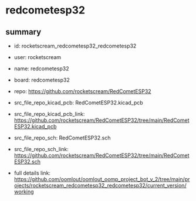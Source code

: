 # redcometesp32
 
## summary 
* id: rocketscream_redcometesp32_redcometesp32
* user: rocketscream
* name: redcometesp32
* board: redcometesp32
* repo: https://github.com/rocketscream/RedCometESP32
* src_file_repo_kicad_pcb: RedCometESP32.kicad_pcb
* src_file_repo_kicad_pcb_link: https://github.com/rocketscream/RedCometESP32/tree/main/RedCometESP32.kicad_pcb


* src_file_repo_sch: RedCometESP32.sch
* src_file_repo_sch_link: https://github.com/rocketscream/RedCometESP32/tree/main/RedCometESP32.sch
* full details link: https://github.com/oomlout/oomlout_oomp_project_bot_v_2/tree/main/projects/rocketscream_redcometesp32_redcometesp32/current_version/working  







